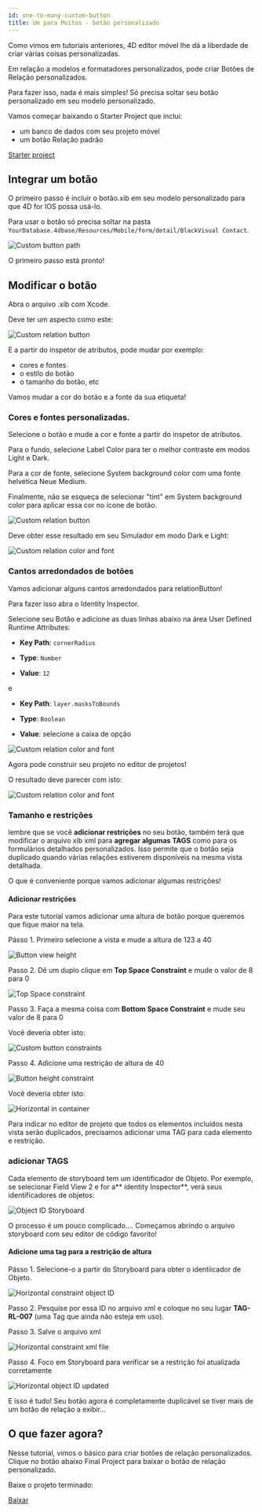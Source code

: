 ```yaml
---
id: one-to-many-custom-button
title: Um para Muitos - botão personalizado
---
```


Como vimos em tutoriais anteriores, 4D editor móvel lhe dá a liberdade de criar várias coisas personalizadas.

Em relação a modelos e formatadores personalizados, pode criar Botões de Relação personalizados.

Para fazer isso, nada é mais simples! Só precisa soltar seu botão personalizado em seu modelo personalizado.


Vamos começar baixando o Starter Project que inclui:

* um banco de dados com seu projeto móvel
* um botão Relação padrão

<div className="center-button">
<a className="button button--primary"
href="https://github.com/4d-go-mobile/tutorial-OneToManyCustomButton/archive/c507e764e97e006c6c785dfc468f71f5bd708845.zip">Starter project</a>
</div>

## Integrar um botão

O primeiro passo é incluir o botão.xib em seu modelo personalizado para que 4D for IOS possa usá-lo.

Para usar o botão só precisa soltar na pasta `YourDatabase.4dbase/Resources/Mobile/form/detail/BlackVisual Contact`.

![Custom button path](img/Relation-custom-button-path.png)

O primeiro passo está pronto!

## Modificar o botão

Abra o arquivo .xib com Xcode.

Deve ter um aspecto como este:

![Custom relation button](img/Relations-custom-button-relationButton-4D-for-iOS.png)

E a partir do inspetor de atributos, pode mudar por exemplo:

* cores e fontes
* o estilo do botão
* o tamanho do botão, etc

Vamos mudar a cor do botão e a fonte da sua etiqueta!

### Cores e fontes personalizadas.

Selecione o botão e mude a cor e fonte a partir do inspetor de atributos.

Para o fundo, selecione Label Color para ter o melhor contraste em modos Light e Dark.

Para a cor de fonte, selecione System background color com uma fonte helvética Neue Medium.

Finalmente, não se esqueça de selecionar "tint" em System background color para aplicar essa cor no ícone de botão.

![Custom relation button](img/Relations-custom-button-relationButton-4D-for-iOS-font-and-Color.png)

Deve obter esse resultado em seu Simulador em modo Dark e Light:

![Custom relation color and font](img/Custom-relation-button-Light-and-Dark-mode-font-and-color.png)

### Cantos arredondados de botões

Vamos adicionar alguns cantos arredondados para relationButton!

Para fazer isso abra o Identity Inspector.

Selecione seu Botão e adicione as duas linhas abaixo na área User Defined Runtime Attributes:

* **Key Path**: `cornerRadius`

* **Type**: `Number`

* **Value**: `12`

e

* **Key Path**: `layer.masksToBounds`

* **Type**: `Boolean`

* **Value**: selecione a caixa de opção

![Custom relation color and font](img/Custom-relation-button-Xcode-round-corners.png)

Agora pode construir seu projeto no editor de projetos!

O resultado deve parecer com isto:

![Custom relation color and font](img/Custom-relation-button-round-corners.png)

### Tamanho e restrições

lembre que se você **adicionar restrições** no seu botão, também terá que modificar o arquivo xib xml para **agregar algumas TAGS** como para os formulários detalhados personalizados. Isso permite que o botão seja duplicado quando várias relações estiverem disponíveis na mesma vista detalhada.

O que é conveniente porque vamos adicionar algumas restrições!

#### Adicionar restrições

Para este tutorial vamos adicionar uma altura de botão porque queremos que fique maior na tela.

Pásso 1. Primeiro selecione a vista e mude a altura de 123 a 40

![Button view height](img/Button-view-height.png)

Passo 2. Dê um duplo clique em **Top Space Constraint** e mude o valor de 8 para 0

![Top Space constraint](img/Top-Space-constraint.png)

Passo 3. Faça a mesma coisa com  **Bottom Space Constraint** e mude seu valor de 8 para 0

Você deveria obter isto:

![Custom  button constraints](img/Custom-button-constraints.png)

Passo 4. Adicione uma restrição de altura de 40

![Button height constraint](img/Button-height-constraint.png)

Você deveria obter isto:

![Horizontal in container](img/Custom-relation-button-constraints.png)

Para indicar no editor de projeto que todos os elementos incluídos nesta vista serão duplicados, precisamos adicionar uma TAG para cada elemento e restrição.


### adicionar TAGS

Cada elemento de storyboard tem um identificador de Objeto. Por exemplo, se selecionar Field View 2 e for a** identity Inspector**, verá seus identificadores de objetos:

![Object ID Storyboard](img/Custom-button-object-id-storyboard.png)

O processo é um pouco complicado.... Começamos abrindo o arquivo storyboard com seu editor de código favorito!

#### Adicione uma tag para a restrição de altura

Pásso 1. Selecione-o a partir do Storyboard para obter o identiicador de Objeto.

![Horizontal constraint object ID](img/Horizontal-constraint-object-ID.png)

Passo 2. Pesquise por essa ID no arquivo xml e coloque no seu lugar **TAG-RL-007**  (uma Tag que ainda não esteja em uso).

Passo 3. Salve o arquivo xml

![Horizontal constraint xml file](img/Horizontal-constraint-xml-file.png)

Passo 4. Foco em Storyboard para verificar se a restrição foi atualizada corretamente

![Horizontal object ID updated](img/Horizontal-object-id-updated.png)

E isso é tudo! Seu botão agora é completamente duplicável se tiver mais de um botão de relação a exibir...

## O que fazer agora?

Nesse tutorial, vimos o básico para criar botões de relação personalizados. Clique no botão abaixo Final Project para baixar o botão de relação personalizado.

Baixe o projeto terminado:

<div className="center-button">
<a className="button button--primary"
href="https://github.com/4d-go-mobile/tutorial-OneToManyCustomButton/releases/latest/download/tutorial-OneToManyCustomButton.zip">Baixar</a>
</div>